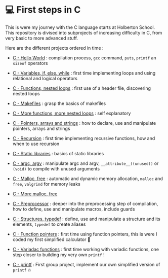 # :computer: First steps in C

This is were my journey with the C language starts at Holberton School. This repository is divised into subprojects of increasing difficulty in C, from very basic to more advanced stuff.

Here are the different projects ordered in time :

- [C - Hello World](https://github.com/Teheremiti/holbertonschool-low_level_programming/tree/main/hello_world) : compilation process, `gcc` command, `puts`, `printf` an `sizeof` operators

- [C - Variables, if, else, while](https://github.com/Teheremiti/holbertonschool-low_level_programming/tree/main/variables_if_else_while) : first time implementing loops and using relational and logical operators

- [C - Functions, nested loops](https://github.com/Teheremiti/holbertonschool-low_level_programming/tree/main/functions_nested_loops) : first use of a header file, discovering nested loops

- [C - Makefiles](https://github.com/Teheremiti/holbertonschool-low_level_programming/tree/main/makefiles) : grasp the basics of makefiles

- [C - More functions, more nested loops](https://github.com/Teheremiti/holbertonschool-low_level_programming/tree/main/more_functions_nested_loops) : self explanatory

- [C - Pointers, arrays and strings](https://github.com/Teheremiti/holbertonschool-low_level_programming/tree/main/pointers_arrays_strings) : how to declare, use and manipulate pointers, arrays and strings

- [C - Recursion](https://github.com/Teheremiti/holbertonschool-low_level_programming/tree/main/recursion) : first time implementing recursive functions, how and when to use recursion

- [C - Static libraries](https://github.com/Teheremiti/holbertonschool-low_level_programming/tree/main/static_libraries) : basics of static libraries

- [C - argc, argv](https://github.com/Teheremiti/holbertonschool-low_level_programming/tree/main/argc_argv) : manipulate argc and argv, `__attribute__((unused))` or `(void)` to compile with unused arguments

- [C - Malloc, free](https://github.com/Teheremiti/holbertonschool-low_level_programming/tree/main/malloc_free) : automatic and dynamic memory allocation, `malloc` and `free`, `valgrind` for memory leaks

- [C - More malloc, free](https://github.com/Teheremiti/holbertonschool-low_level_programming/tree/main/more_malloc_free)

- [C - Preprocessor](https://github.com/Teheremiti/holbertonschool-low_level_programming/tree/main/preprocessor) : deeper into the preprocessing step of compilation, how to define, use and manipulate macros, include guards

- [C - Structures, typedef](https://github.com/Teheremiti/holbertonschool-low_level_programming/tree/main/structures_typedef) : define, use and manipulate a structure and its elements, `typedef` to create aliases

- [C - Function pointers](https://github.com/Teheremiti/holbertonschool-low_level_programming/tree/main/function_pointers) : first time using function pointers, this is were I coded my first simplified calculator :abacus:

- [C - Variadac functions](https://github.com/Teheremiti/holbertonschool-low_level_programming/tree/main/variadic_functions) : first time working with variadic functions, one step closer to building my very own `printf` !

- [C - printf](https://github.com/Teheremiti/holbertonschool-printf) : First group project, implement our own simplified version of `printf` :fire:

